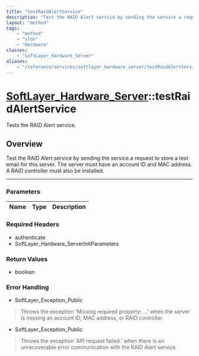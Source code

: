 ```yaml
---
title: "testRaidAlertService"
description: "Test the RAID Alert service by sending the service a request to store a test email for this server. The server must have... "
layout: "method"
tags:
    - "method"
    - "sldn"
    - "Hardware"
classes:
    - "SoftLayer_Hardware_Server"
aliases:
    - "/reference/services/softlayer_hardware_server/testRaidAlertService"
---
```

# [SoftLayer_Hardware_Server](/reference/services/SoftLayer_Hardware_Server)::testRaidAlertService


Tests the RAID Alert service.


## Overview 
Test the RAID Alert service by sending the service a request to store a test email for this server. The server must have an account ID and MAC address.  A RAID controller must also be installed. 

-----

### Parameters 
|Name | Type | Description |
| --- | --- | --- |


### Required Headers
* authenticate
* SoftLayer_Hardware_ServerInitParameters


### Return Values
* boolean



### Error Handling

* SoftLayer_Exception_Public 

> Throws the exception 'Missing required property: ...' when the server is missing an account ID, MAC address, or RAID controller. 

* SoftLayer_Exception_Public 

> Throws the exception 'API request failed.' when there is an unrecoverable error communication with the RAID Alert service. 



